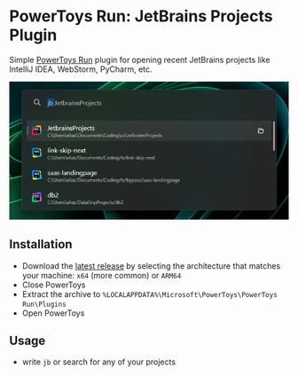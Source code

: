 # PowerToys Run: JetBrains Projects Plugin

Simple [PowerToys Run](https://learn.microsoft.com/windows/powertoys/run) plugin for opening recent JetBrains projects like IntelliJ IDEA, WebStorm, PyCharm, etc.

![JetbrainsProjects Demonstration](/images/screenshot.png)


## Installation

- Download the [latest release](https://github.com/eliasblume/powertoys-run-jetbrains-projects/releases) by selecting the architecture that matches your machine: `x64` (more common) or `ARM64`
- Close PowerToys
- Extract the archive to `%LOCALAPPDATA%\Microsoft\PowerToys\PowerToys Run\Plugins`
- Open PowerToys

## Usage
- write `jb` or search for any of your projects

